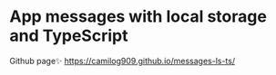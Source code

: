 # App messages with local storage and TypeScript

Github page✨ https://camilog909.github.io/messages-ls-ts/
